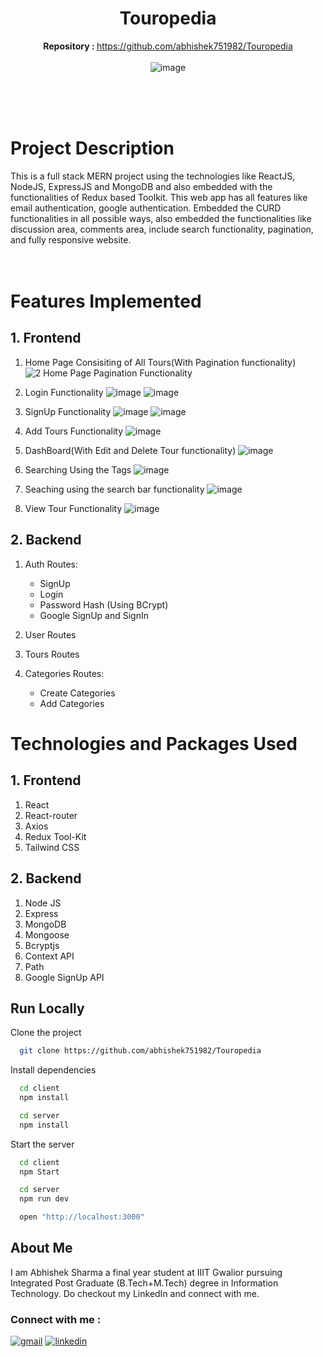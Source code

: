 
<div align="center">

# Touropedia
   <b>Repository : </b> https://github.com/abhishek751982/Touropedia<br><br>
   ![image](https://github.com/abhishek751982/Touropedia/assets/85792918/b70a39ad-ee4a-44d3-8c08-7ffda21f4eaa)
   <br><br><br>
</div>
<br>


# Project Description

This is a full stack MERN project using the technologies like ReactJS, NodeJS, ExpressJS and MongoDB and also embedded with the functionalities of Redux based Toolkit.
This web app has all features like email authentication, google authentication.
Embedded the CURD functionalities in all possible ways, also embedded the functionalities like discussion area, comments area,
include search functionality, pagination, and fully responsive website.
<br><br>
<br>

# Features Implemented

## 1. Frontend

1. Home Page Consisiting of All Tours(With Pagination functionality)
![2  Home Page Pagination Functionality](https://user-images.githubusercontent.com/77907942/211848465-0bf91ff9-2160-4370-8c39-117689bef5f9.png)

2. Login Functionality
![image](https://github.com/abhishek751982/Touropedia/assets/85792918/6b687dda-ddd8-4c96-9f22-296dc4955804)
![image](https://github.com/abhishek751982/Touropedia/assets/85792918/e9dcf7fb-09e8-41cc-a0ea-62534caa7258)

5. SignUp Functionality
![image](https://github.com/abhishek751982/Touropedia/assets/85792918/15f10b6e-6e4e-4444-9e3c-867e1e05d057)
![image](https://github.com/abhishek751982/Touropedia/assets/85792918/11b5f16f-8801-4376-b191-3fdba228cc27)

6. Add Tours Functionality
![image](https://github.com/abhishek751982/Touropedia/assets/85792918/f5346413-90f0-4429-9cb5-903e762528fe)

7. DashBoard(With Edit and Delete Tour functionality)
![image](https://github.com/abhishek751982/Touropedia/assets/85792918/cc4828dc-f2c4-4070-96e2-d1c2a8b5a58b)

8. Searching Using the Tags
![image](https://github.com/abhishek751982/Touropedia/assets/85792918/0215e805-6159-429f-8d23-d73fa9f59041)

9. Seaching using the search bar functionality
![image](https://github.com/abhishek751982/Touropedia/assets/85792918/f86c8465-8879-44d4-849e-deeb1cda4f24)

10. View Tour Functionality
![image](https://github.com/abhishek751982/Touropedia/assets/85792918/5f8e6397-405a-4360-b43c-7e405d7865ff)

## 2. Backend

1. Auth Routes:
   - SignUp
   - Login
   - Password Hash (Using BCrypt)
   - Google SignUp and SignIn
   
2. User Routes

3. Tours Routes

3. Categories Routes:
   - Create Categories
   - Add Categories

# Technologies and Packages Used

## 1. Frontend

1. React
2. React-router
3. Axios
4. Redux Tool-Kit
5. Tailwind CSS

## 2. Backend

1. Node JS
2. Express
3. MongoDB
4. Mongoose
5. Bcryptjs
6. Context API
7. Path
8. Google SignUp API

## Run Locally

Clone the project

```bash
  git clone https://github.com/abhishek751982/Touropedia
```

Install dependencies

```bash
  cd client
  npm install

  cd server
  npm install
```

Start the server

```bash
  cd client
  npm Start

  cd server
  npm run dev

  open "http://localhost:3000"
```

## About Me

I am Abhishek Sharma a final year student at IIIT Gwalior pursuing Integrated Post Graduate (B.Tech+M.Tech) degree in Information Technology. Do checkout my LinkedIn and connect with me.

### Connect with me :

[![gmail](https://img.shields.io/badge/Gmail-D14836?style=for-the-badge&logo=gmail&logoColor=white)](mailto:abhishek751982@gmail.com)
[![linkedin](https://img.shields.io/badge/linkedin-0A66C2?style=for-the-badge&logo=linkedin&logoColor=white)](https://www.linkedin.com/in/abhishek-sharma-31b04a213/)
